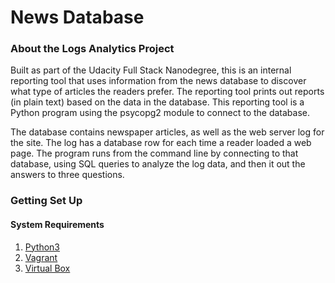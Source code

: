 # News Database
### About the Logs Analytics Project
Built as part of the Udacity Full Stack Nanodegree, this is an internal reporting tool that uses information from the news database to discover what type of articles the readers prefer. The reporting tool prints out reports (in plain text) based on the data in the database. This reporting tool is a Python program using the psycopg2 module to connect to the database. 

The database contains newspaper articles, as well as the web server log for the site. The log has a database row for each time a reader loaded a web page. The program runs from the command line by connecting to that database, using SQL queries to analyze the log data, and then it out the answers to three questions.

### Getting Set Up

#### System Requirements
1. [Python3](https://www.python.org/)
2. [Vagrant](https://www.vagrantup.com/)
3. [Virtual Box](https://www.virtualbox.org/)


